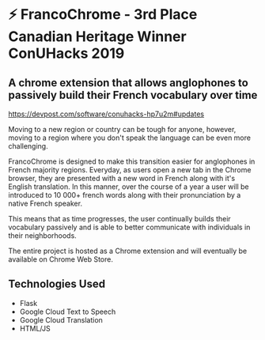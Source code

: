 # :zap: FrancoChrome - 3rd Place Canadian Heritage Winner ConUHacks 2019
## A chrome extension that allows anglophones to passively build their French vocabulary over time
https://devpost.com/software/conuhacks-hp7u2m#updates

Moving to a new region or country can be tough for anyone, however, moving to a region where you don't speak the language can be even more challenging.

FrancoChrome is designed to make this transition easier for anglophones in French majority regions. Everyday, as users open a new tab in the Chrome browser, they are presented with a new word in French along with it's English translation. In this manner, over the course of a year a user will be introduced to 10 000+ french words along with their pronunciation by a native French speaker.

This means that as time progresses, the user continually builds their vocabulary passively and is able to better communicate with individuals in their neighborhoods.

The entire project is hosted as a Chrome extension and will eventually be available on Chrome Web Store.

## Technologies Used
- Flask
- Google Cloud Text to Speech
- Google Cloud Translation 
- HTML/JS
